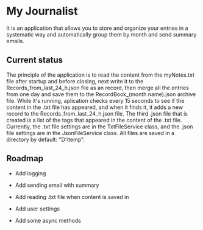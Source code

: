 
# My Journalist

It is an application that allows you to store and organize your entries in a systematic way and automatically group them by month and send summary emails.

## Current status

The principle of the application is to read the content from the myNotes.txt file after startup and before closing, next write it to the Records_from_last_24_h.json file as an record, then merge all the entries from one day and save them to the RecordBook_(month name).json archive file. While it's running, aplication checks every 15 seconds to see if the content in the .txt file has appeared, and when it finds it, it adds a new record to the Records_from_last_24_h.json file. The third .json file that is created is a list of the tags that appeared in the content of the .txt file. Currently, the .txt file settings are in the TxtFileService class, and the .json file settings are in the JsonFileService class. All files are saved in a directory by default: "D:\temp".

## Roadmap

- Add logging

- Add sending email with summary

- Add reading .txt file when content is saved in

- Add user settings

- Add some async methods

